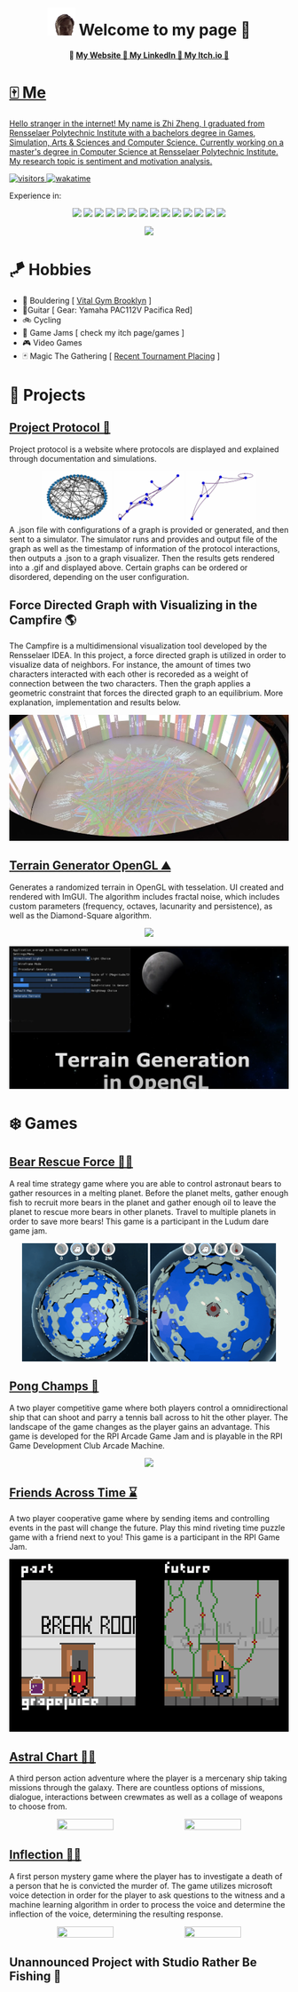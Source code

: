 <h1 align="center"><img src="images/hello-there.gif" width="50"/> Welcome to my page 👋 </h1>

<h4 align="center"> 
     🏮 <a href="https://lepronliner.github.io"> My Website 
     🏮 <a href="https://www.linkedin.com/in/zhizheng1/"> My LinkedIn 
     🏮 <a href="https://fzsav.itch.io"> My Itch.io 
     🏮
</h4>

# 🀄 Me

Hello stranger in the internet! My name is Zhi Zheng, I graduated from Rensselaer Polytechnic Institute with a bachelors degree in Games, Simulation, Arts & Sciences and Computer Science. Currently working on a master's degree in Computer Science at Rensselaer Polytechnic Institute. My research topic is sentiment and motivation analysis.

![visitors](https://visitor-badge.laobi.icu/badge?page_id=https://github.com/LepronlineR)
[![wakatime](https://wakatime.com/badge/user/199e4697-bdc5-4ca9-8a4b-1714ed9693fc.svg)](https://wakatime.com/@199e4697-bdc5-4ca9-8a4b-1714ed9693fc)

Experience in:
<p align="center">
     <img src=
     "https://img.shields.io/badge/C-A8B9CC.svg?style=for-the-badge&logo=C logoColor=black"
     />
     <img src=
     "https://img.shields.io/badge/C%20Sharp-239120.svg?style=for-the-badge&logo=C-Sharp&logoColor=white"
     />
     <img src=
     "https://img.shields.io/badge/C++-00599C.svg?style=for-the-badge&logo=C++&logoColor=white"
     />
     <img src=
     "https://img.shields.io/badge/React-61DAFB.svg?style=for-the-badge&logo=React&logoColor=black"
     />
     <img src=
     "https://img.shields.io/badge/Python-3776AB.svg?style=for-the-badge&logo=Python&logoColor=white"
     />
     <img src=
     "https://img.shields.io/badge/pandas-150458.svg?style=for-the-badge&logo=pandas&logoColor=white"
     />
     <img src=
     "https://img.shields.io/badge/NumPy-013243.svg?style=for-the-badge&logo=NumPy&logoColor=white"
     />
     <img src=
     "https://img.shields.io/badge/PyTorch-EE4C2C.svg?style=for-the-badge&logo=PyTorch&logoColor=white"
     />
     <img src=
     "https://img.shields.io/badge/TensorFlow-FF6F00.svg?style=for-the-badge&logo=TensorFlow&logoColor=white"
     />
     <img src=
     "https://img.shields.io/badge/Unity-FFFFFF.svg?style=for-the-badge&logo=Unity&logoColor=black"
     />
     <img src=
     "https://img.shields.io/badge/Unreal%20Engine-0E1128.svg?style=for-the-badge&logo=Unreal-Engine&logoColor=white"
     />
     <img src=
     "https://img.shields.io/badge/JavaScript-F7DF1E.svg?style=for-the-badge&logo=JavaScript&logoColor=black"
     />
     <img src=
     "https://img.shields.io/badge/OpenGL-5586A4.svg?style=for-the-badge&logo=OpenGL&logoColor=white"
     />
     <img src=
     "https://img.shields.io/badge/Vulkan-AC162C.svg?style=for-the-badge&logo=Vulkan&logoColor=white"
     />
</p>

<div align="center">
     <img src="https://github-readme-stats.vercel.app/api/top-langs/?username=lepronliner&langs_count=9&layout=donut&card_width=400"/>
</div>

# 🪁 Hobbies

- 🧗 Bouldering [ [Vital Gym Brooklyn](https://www.vitalclimbinggym.com/brooklyn) ]
- 🎸Guitar [ Gear: Yamaha PAC112V Pacifica Red]
- 🚲 Cycling
- 🎲 Game Jams [ check my itch page/games ]
- 🎮 Video Games
- 🃏 Magic The Gathering [ [Recent Tournament Placing](https://www.mtggoldfish.com/deck/5681347#paper) ]

# 🎨 Projects

## [Project Protocol 🔌](https://github.com/MattLMerritt/protocol-protocol)
Project protocol is a website where protocols are displayed and explained through documentation and simulations.  
<div align="center">
  <img src="images/projects/project-protocol-1.gif" width=25% height=25%/>
  <img src="images/projects/project-protocol-2.gif" width=25% height=25%/>
  <img src="images/projects/project-protocol-3.gif" width=25% height=25%/>
</div>
A .json file with configurations of a graph is provided or generated, and then sent to a simulator. The simulator runs and provides and output file of the graph as well as the timestamp of information of the protocol interactions, then outputs a .json to a graph visualizer. Then the results gets rendered into a .gif and displayed above. Certain graphs can be ordered or disordered, depending on the user configuration. 

## Force Directed Graph with Visualizing in the Campfire 🌎
The Campfire is a multidimensional visualization tool developed by the Rensselaer IDEA. In this project, a force directed graph is utilized in order to visualize data of neighbors. For instance, the amount of times two characters interacted with each other is recoreded as a weight of connection between the two characters. Then the graph applies a geometric constraint that forces the directed graph to an equilibrium. More explanation, implementation and results below.

<div align="center">
  <img src="images/projects/campfire.jpg"/>
</div>

## [Terrain Generator OpenGL ⛰️](https://github.com/LepronlineR/Terrain-Generator-OpenGL)
Generates a randomized terrain in OpenGL with tesselation. UI created and rendered with ImGUI. The algorithm includes fractal noise, which includes custom parameters (frequency, octaves, lacunarity and persistence), as well as the Diamond-Square algorithm.

<div align="center">
  <img src="images/projects/terrain.gif"/>
</div>

[![Watch the video](images/projects/terrain.png)](https://www.youtube.com/watch?v=jXcNmnmen_8)

# ❄️ Games

## [Bear Rescue Force 🐻🚀](https://mishapozd.itch.io/bear-space-force)



A real time strategy game where you are able to control astronaut bears to gather resources in a melting planet. Before the planet melts, gather enough fish to recruit more bears in the planet and gather enough oil to leave the planet to rescue more bears in other planets. Travel to multiple planets in order to save more bears! This game is a participant in the Ludum dare game jam.

<div align="center">
     <img src="images/games/bear-rescue-force-1.gif" width=45% height=45%/>
     <img src="images/games/bear-rescue-force-2.gif" width=45% height=45%/>
</div>

## [Pong Champs 🏓](https://puglic.itch.io/pongchamps)

A two player competitive game where both players control a omnidirectional ship that can shoot and parry a tennis ball across to hit the other player. The landscape of the game changes as the player gains an advantage. This game is developed for the RPI Arcade Game Jam and is playable in the RPI Game Development Club Arcade Machine.

<div align="center">
     <img src="images/games/pongchamps.gif"/>
</div>

## [Friends Across Time ⌛](https://chemist02.itch.io/friends-across-time)

A two player cooperative game where by sending items and controlling events in the past will change the future. Play this mind riveting time puzzle game with a friend next to you! This game is a participant in the RPI Game Jam.

<div align="center">
     <img src="images/games/friendsacrosstime.gif"/>
</div>

## [Astral Chart 🔫🚀](https://corppet.itch.io/astral-chart)

A third person action adventure where the player is a mercenary ship taking missions through the galaxy. There are countless options of missions, dialogue, interactions between crewmates as well as a collage of weapons to choose from.

<div align="center">
     <img src="images/games/astralchart1.gif" width=45% height=45%/>
     <img src="images/games/astralchart2.gif" width=45% height=45%/>
</div>


## [Inflection 📖😮](https://corppet.itch.io/astral-chart)

A first person mystery game where the player has to investigate a death of a person that he is convicted the murder of. The game utilizes microsoft voice detection in order for the player to ask questions to the witness and a machine learning algorithm in order to process the voice and determine the inflection of the voice, determining the resulting response. 

<div align="center">
     <img src="images/games/inflection1.gif" width=45% height=45%/>
     <img src="images/games/inflection2.gif" width=45% height=45%/>
</div>


## Unannounced Project with Studio Rather Be Fishing 🎣




